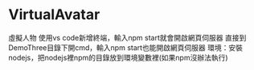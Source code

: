 # VirtualAvatar
虛擬人物
使用vs code新增終端，輸入npm start就會開啟網頁伺服器
直接到DemoThree目錄下開cmd，輸入npm start也能開啟網頁伺服器
環境：安裝nodejs，把nodejs裡npm的目錄放到環境變數裡(如果npm沒辦法執行)
